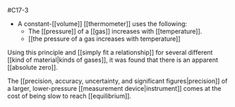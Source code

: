 #C17-3

- A constant-[[volume]] [[thermometer]] uses the following:
	- The [[pressure]] of a [[gas]] increases with [[temperature]]. 
	- [[the pressure of a gas increases with temperature]]

Using this principle and [[simply fit a relationship]] for several different [[kind of material|kinds of gases]], it was found that there is an apparent [[absolute zero]].

The [[precision, accuracy, uncertainty, and significant figures|precision]] of a larger, lower-pressure [[measurement device|instrument]] comes at the cost of being slow to reach [[equilibrium]].

